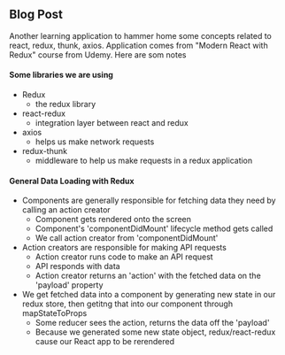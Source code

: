 ## Blog Post

Another learning application to hammer home some concepts related to react, redux, thunk, axios. Application comes from "Modern React with Redux" course from Udemy. Here are som notes

#### Some libraries we are using

- Redux
  - the redux library
- react-redux
  - integration layer between react and redux
- axios
  - helps us make network requests
- redux-thunk
  - middleware to help us make requests in a redux application

#### General Data Loading with Redux

- Components are generally responsible for fetching data they need by calling an action creator
  - Component gets rendered onto the screen
  - Component's 'componentDidMount' lifecycle method gets called
  - We call action creator from 'componentDidMount'
- Action creators are responsible for making API requests
  - Action creator runs code to make an API request
  - API responds with data
  - Action creator returns an 'action' with the fetched data on the 'payload' property
- We get fetched data into a component by generating new state in our redux store, then getitng that into our component through mapStateToProps
  - Some reducer sees the action, returns the data off the 'payload'
  - Because we generated some new state object, redux/react-redux cause our React app to be rerendered

